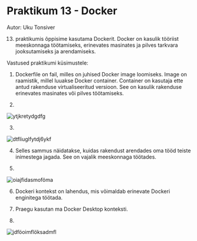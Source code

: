 # Praktikum 13 - Docker
Autor: Uku Tonsiver

13. praktikumis õppisime kasutama Dockerit. Docker on kasulik tööriist meeskonnaga töötamiseks, erinevates masinates ja pilves tarkvara jooksutamiseks ja arendamiseks.

Vastused praktikumi küsimustele:

1. Dockerfile on fail, milles on juhised Docker image loomiseks. Image on raamistik, millel luuakse Docker container. Container on kasutaja ette antud rakenduse virtualiseeritud versioon. See on kasulik rakenduse erinevates masinates või pilves töötamiseks.

2.
![ytjkretydgdfg](https://user-images.githubusercontent.com/92918498/211095503-c5856242-590f-463b-ae81-ab325d2b7de6.jpg)

3. 
![dtfliuglfytdj6ykf](https://user-images.githubusercontent.com/92918498/211095629-f02ee546-0373-4558-bc7d-fc20f1ca1697.jpg)

4. Selles sammus näidatakse, kuidas rakendust arendades oma tööd teiste inimestega jagada. See on vajalik meeskonnaga töötades.

5. 
![oiajfidasmoföma](https://user-images.githubusercontent.com/92918498/211096117-43659bd7-bde1-4a61-9d62-69b94c83848c.jpg)

6. Dockeri kontekst on lahendus, mis võimaldab erinevate Dockeri enginitega töötada.

7. Praegu kasutan ma Docker Desktop konteksti.

8. 
![jdföoimflöksadmfl](https://user-images.githubusercontent.com/92918498/211101429-24bfdb1e-03bb-4607-b564-619093e22f81.jpg)

